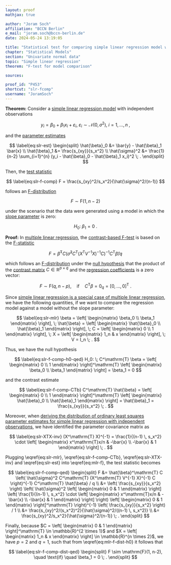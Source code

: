 ```yaml
---
layout: proof
mathjax: true

author: "Joram Soch"
affiliation: "BCCN Berlin"
e_mail: "joram.soch@bccn-berlin.de"
date: 2024-05-24 13:19:05

title: "Statistical test for comparing simple linear regression model with and without slope parameter"
chapter: "Statistical Models"
section: "Univariate normal data"
topic: "Simple linear regression"
theorem: "F-test for model comparison"

sources:

proof_id: "P453"
shortcut: "slr-fcomp"
username: "JoramSoch"
---
```



**Theorem:** Consider a [simple linear regression model](/D/slr) with independent observations

$$ \label{eq:slr}
y_i = \beta_0 + \beta_1 x_i + \varepsilon_i, \; \varepsilon_i \sim \mathcal{N}(0, \sigma^2), \; i = 1,\ldots,n \; ,
$$

and the [parameter estimates](/P/slr-mle)

$$ \label{eq:slr-est}
\begin{split}
\hat{\beta}_0 &= \bar{y} - \hat{\beta}_1 \bar{x} \\
\hat{\beta}_1 &= \frac{s_{xy}}{s_x^2} \\
\hat{\sigma}^2 &= \frac{1}{n-2} \sum_{i=1}^{n} (y_i - \hat{\beta}_0 - \hat{\beta}_1 x_i)^2 \; .
\end{split}
$$

Then, the [test statistic](/D/tstat)

$$ \label{eq:slr-f-comp}
F = \frac{s_{xy}^2/s_x^2}{\hat{\sigma}^2/(n-1)}
$$

follows an [F-distribution](/D/f)

$$ \label{eq:slr-f-comp-dist}
F \sim \mathrm{F}(1, n-2)
$$

under the scenario that the data were generated using a model in which the [slope parameter](/D/slr) is zero:

$$ \label{eq:slr-f-comp-h0}
H_0: \; \beta_1 = 0 \; .
$$


**Proof:** In [multiple linear regression](/D/mlr), the [contrast-based F-test](/P/mlr-f) is based on the [F-statistic](/D/tstat)

$$ \label{eq:mlr-f}
F = \hat{\beta}^\mathrm{T} C \left( \hat{\sigma}^2 C^\mathrm{T} (X^\mathrm{T} V^{-1} X)^{-1} C \right)^{-1} C^\mathrm{T} \hat{\beta} / q
$$

which follows an [F-distribution](/D/f) under the [null hypothesis](/D/h0) that the product of the [contrast matrix](/D/fcon) $C \in \mathbb{R}^{p \times q}$ and the [regression coefficients](/D/mlr) is a zero vector: 

$$ \label{eq:mlr-f-dist-h0}
F \sim \mathrm{F}(q, n-p), \quad \text{if} \quad C^\mathrm{T} \beta = 0_q = \left[ 0, \ldots, 0 \right]^\mathrm{T} \; .
$$

Since [simple linear regression is a special case of multiple linear regression](/P/slr-mlr), we have the following quantities, if we want to compare the regression model against a model without the slope parameter:

$$ \label{eq:slr-mlr}
\beta = \left[ \begin{matrix} \beta_0 \\ \beta_1 \end{matrix} \right], \;
\hat{\beta} = \left[ \begin{matrix} \hat{\beta}_0 \\ \hat{\beta}_1 \end{matrix} \right], \;
C = \left[ \begin{matrix} 0 \\ 1 \end{matrix} \right], \;
X = \left[ \begin{matrix} 1_n & x \end{matrix} \right], \;
V = I_n \; .
$$

Thus, we have the null hypothesis

$$ \label{eq:slr-f-comp-h0-qed}
H_0: \; C^\mathrm{T} \beta = \left[ \begin{matrix} 0 \\ 1 \end{matrix} \right]^\mathrm{T} \left[ \begin{matrix} \beta_0 \\ \beta_1 \end{matrix} \right] = \beta_1 = 0
$$

and the contrast estimate

$$ \label{eq:slr-f-comp-CTb}
C^\mathrm{T} \hat{\beta} = \left[ \begin{matrix} 0 \\ 1 \end{matrix} \right]^\mathrm{T} \left[ \begin{matrix} \hat{\beta}_0 \\ \hat{\beta}_1 \end{matrix} \right] = \hat{\beta}_1 = \frac{s_{xy}}{s_x^2} \; .
$$

Moreover, when [deriving the distribution of ordinary least squares parameter estimates for simple linear regression with independent observations](/P/slr-olsdist), we have identified the parameter covariance matrix as

$$ \label{eq:slr-XTX-inv}
(X^\mathrm{T} X)^{-1} = \frac{1}{(n-1) \, s_x^2} \cdot \left[ \begin{matrix} x^\mathrm{T}x/n & -\bar{x} \\ -\bar{x} & 1 \end{matrix} \right] \; .
$$

Plugging \eqref{eq:slr-mlr}, \eqref{eq:slr-f-comp-CTb}, \eqref{eq:slr-XTX-inv} and \eqref{eq:slr-est} into \eqref{eq:mlr-f}, the test statistic becomes

$$ \label{eq:slr-f-comp-qed}
\begin{split}
F &= \hat{\beta}^\mathrm{T} C \left( \hat{\sigma}^2 C^\mathrm{T} (X^\mathrm{T} V^{-1} X)^{-1} C \right)^{-1} C^\mathrm{T} \hat{\beta} / q \\
&= \left( \frac{s_{xy}}{s_x^2} \right) \left( \hat{\sigma}^2 \left[ \begin{matrix} 0 & 1 \end{matrix} \right] \left( \frac{1}{(n-1) \, s_x^2} \cdot \left[ \begin{matrix} x^\mathrm{T}x/n & -\bar{x} \\ -\bar{x} & 1 \end{matrix} \right] \right) \left[ \begin{matrix} 0 & 1 \end{matrix} \right]^\mathrm{T} \right)^{-1} \left( \frac{s_{xy}}{s_x^2} \right) / 1 \\
&= \frac{s_{xy}^2/(s_x^2)^2}{\hat{\sigma}^2/((n-1) \, s_x^2)} \\
&= \frac{s_{xy}^2/s_x^2}{\hat{\sigma}^2/(n-1)} \; .
\end{split}
$$

Finally, because $C = \left[ \begin{matrix} 0 & 1 \end{matrix} \right]^\mathrm{T} \in \mathbb{R}^{2 \times 1}$ and $X = \left[ \begin{matrix} 1_n & x \end{matrix} \right] \in \mathbb{R}^{n \times 2}$, we have $p = 2$ and $q = 1$, such that from \eqref{eq:mlr-f-dist-h0} it follows that

$$ \label{eq:slr-f-comp-dist-qed}
\begin{split}
F \sim \mathrm{F}(1, n-2), \quad \text{if} \quad \beta_1 = 0 \; .
\end{split}
$$